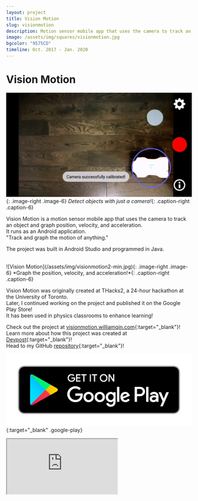 ```yaml
---
layout: project
title: Vision Motion
slug: visionmotion
description: Motion sensor mobile app that uses the camera to track an object and create a graph.
image: /assets/img/squares/visionmotion.jpg
bgcolor: "9575CD"
timeline: Oct. 2017 - Jan. 2020
---
```


# Vision Motion

![Vision Motion](/assets/img/visionmotion1-min.jpg){: .image-right .image-6}
*Detect objects with just a camera!*{: .caption-right .caption-6}

Vision Motion is a motion sensor mobile app that uses the camera to track an object and graph position, velocity, and acceleration.  
It runs as an Android application.  
"Track and graph the motion of anything."  

The project was built in Android Studio and programmed in Java.  

<br>
![Vision Motion](/assets/img/visionmotion2-min.jpg){: .image-right .image-6}
*Graph the position, velocity, and acceleration!*{: .caption-right .caption-6}

Vision Motion was originally created at THacks2, a 24-hour hackathon at the University of Toronto.  
Later, I continued working on the project and published it on the Google Play Store!  
It has been used in physics classrooms to enhance learning!  


Check out the project at [visionmotion.williamqin.com](http://visionmotion.williamqin.com){:target="_blank"}!  
Learn more about how this project was created at [Devpost](https://devpost.com/software/visionmotion){:target="_blank"}!    
Head to my GitHub [repository](https://github.com/WilliamLQin/Vision-Motion){:target="_blank"}!  

[![Google Play Store](/assets/icons/googleplay.png)](https://play.google.com/store/apps/details?id=com.williamqin.visionmotion){:target="_blank" .google-play}


<div class="video-container">
    <iframe src="https://www.youtube.com/embed/DzKUS8dYLik" 
    allowfullscreen="true" mozallowfullscreen="true" msallowfullscreen="true" oallowfullscreen="true" webkitallowfullscreen="true">
    </iframe>
</div>